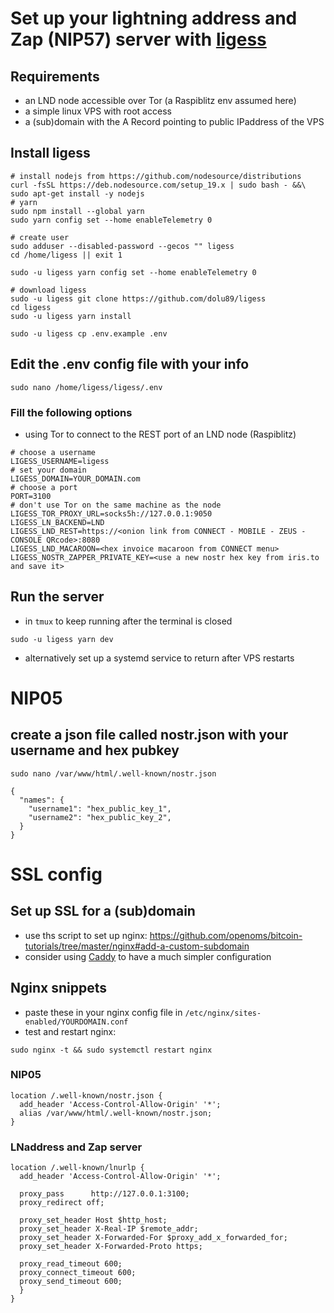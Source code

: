 # Set up your lightning address and Zap (NIP57) server with [ligess](https://github.com/Dolu89/ligess)

## Requirements
* an LND node accessible over Tor (a Raspiblitz env assumed here)
* a simple linux VPS with root access
* a (sub)domain with the A Record pointing to public IPaddress of the VPS
## Install ligess
```
# install nodejs from https://github.com/nodesource/distributions
curl -fsSL https://deb.nodesource.com/setup_19.x | sudo bash - &&\
sudo apt-get install -y nodejs
# yarn
sudo npm install --global yarn
sudo yarn config set --home enableTelemetry 0

# create user
sudo adduser --disabled-password --gecos "" ligess
cd /home/ligess || exit 1

sudo -u ligess yarn config set --home enableTelemetry 0

# download ligess
sudo -u ligess git clone https://github.com/dolu89/ligess
cd ligess
sudo -u ligess yarn install

sudo -u ligess cp .env.example .env
```

## Edit the .env config file with your info
```
sudo nano /home/ligess/ligess/.env
```
### Fill the following options
* using Tor to connect to the REST port of an LND node (Raspiblitz)
```
# choose a username
LIGESS_USERNAME=ligess
# set your domain
LIGESS_DOMAIN=YOUR_DOMAIN.com
# choose a port
PORT=3100
# don't use Tor on the same machine as the node
LIGESS_TOR_PROXY_URL=socks5h://127.0.0.1:9050
LIGESS_LN_BACKEND=LND
LIGESS_LND_REST=https://<onion link from CONNECT - MOBILE - ZEUS - CONSOLE QRcode>:8080
LIGESS_LND_MACAROON=<hex invoice macaroon from CONNECT menu>
LIGESS_NOSTR_ZAPPER_PRIVATE_KEY=<use a new nostr hex key from iris.to and save it>
```

## Run the server
* in `tmux` to keep running after the terminal is closed
```
sudo -u ligess yarn dev
```
* alternatively set up a systemd service to return after VPS restarts


# NIP05
## create a json file called nostr.json with your username and hex pubkey
```
sudo nano /var/www/html/.well-known/nostr.json
```
```
{
  "names": {
    "username1": "hex_public_key_1",
    "username2": "hex_public_key_2",
  }
}
```


# SSL config
## Set up SSL for a (sub)domain
* use ths script to set up nginx: https://github.com/openoms/bitcoin-tutorials/tree/master/nginx#add-a-custom-subdomain
* consider using [Caddy](https://github.com/caddyserver/caddy) to have a much simpler configuration

## Nginx snippets
* paste these in your nginx config file in `/etc/nginx/sites-enabled/YOURDOMAIN.conf`
* test and restart nginx:
```
sudo nginx -t && sudo systemctl restart nginx
```

### NIP05
```
location /.well-known/nostr.json {
  add_header 'Access-Control-Allow-Origin' '*';
  alias /var/www/html/.well-known/nostr.json;
}
```
### LNaddress and Zap server
```
location /.well-known/lnurlp {
  add_header 'Access-Control-Allow-Origin' '*';

  proxy_pass      http://127.0.0.1:3100;
  proxy_redirect off;

  proxy_set_header Host $http_host;
  proxy_set_header X-Real-IP $remote_addr;
  proxy_set_header X-Forwarded-For $proxy_add_x_forwarded_for;
  proxy_set_header X-Forwarded-Proto https;

  proxy_read_timeout 600;
  proxy_connect_timeout 600;
  proxy_send_timeout 600;
  }
}
```
